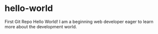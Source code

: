 # hello-world
First Git Repo
Hello World! I am a beginning web developer eager to learn more about the development world. 
